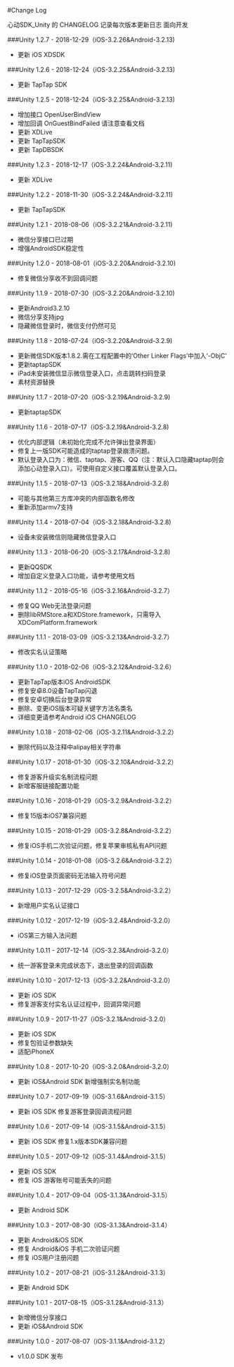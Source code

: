 #Change Log

心动SDK_Unity 的 CHANGELOG 记录每次版本更新日志  面向开发

###Unity 1.2.7 - 2018-12-29（iOS-3.2.26&Android-3.2.13)
- 更新 iOS XDSDK

###Unity 1.2.6 - 2018-12-24（iOS-3.2.25&Android-3.2.13)
- 更新 TapTap SDK

###Unity 1.2.5 - 2018-12-24（iOS-3.2.25&Android-3.2.13)
- 增加接口 OpenUserBindView 
- 增加回调 OnGuestBindFailed 请注意查看文档
- 更新 XDLive
- 更新 TapTapSDK
- 更新 TapDBSDK

###Unity 1.2.3 - 2018-12-17（iOS-3.2.24&Android-3.2.11)
- 更新 XDLive

###Unity 1.2.2 - 2018-11-30（iOS-3.2.24&Android-3.2.11)
- 更新 TapTapSDK

###Unity 1.2.1 - 2018-08-06（iOS-3.2.21&Android-3.2.11)
- 微信分享接口已过期
- 增强AndroidSDK稳定性

###Unity 1.2.0 - 2018-08-01（iOS-3.2.20&Android-3.2.10)
- 修复微信分享收不到回调问题

###Unity 1.1.9 - 2018-07-30（iOS-3.2.20&Android-3.2.10)
- 更新Android3.2.10
- 微信分享支持jpg 
- 隐藏微信登录时，微信支付仍然可见

###Unity 1.1.8 - 2018-07-24（iOS-3.2.20&Android-3.2.9)
- 更新微信SDK版本1.8.2.需在工程配置中的‘Other Linker Flags’中加入‘-ObjC’
- 更新taptapSDK
- iPad未安装微信显示微信登录入口，点击跳转扫码登录
- 素材资源替换

###Unity 1.1.7 - 2018-07-20（iOS-3.2.19&Android-3.2.9)
- 更新taptapSDK


###Unity 1.1.6 - 2018-07-17（iOS-3.2.19&Android-3.2.8)
- 优化内部逻辑（未初始化完成不允许弹出登录界面）
- 修复上一版SDK可能造成的taptap登录崩溃问题。
- 默认登录入口为：微信、taptap、游客、QQ（注：默认入口隐藏taptap则会添加心动登录入口）。可使用自定义接口覆盖默认登录入口。

###Unity 1.1.5 - 2018-07-13（iOS-3.2.18&Android-3.2.8)
- 可能与其他第三方库冲突的内部函数名修改
- 重新添加armv7支持

###Unity 1.1.4 - 2018-07-04（iOS-3.2.18&Android-3.2.8)
- 设备未安装微信则隐藏微信登录入口

###Unity 1.1.3 - 2018-06-20（iOS-3.2.17&Android-3.2.8)
- 更新QQSDK
- 增加自定义登录入口功能，请参考使用文档

###Unity 1.1.2 - 2018-05-16（iOS-3.2.16&Android-3.2.7）
- 修复QQ Web无法登录问题
- 删除libRMStore.a和XDStore.framework，只需导入XDComPlatform.framework

###Unity 1.1.1 - 2018-03-09（iOS-3.2.13&Android-3.2.7）
- 修改实名认证策略

###Unity 1.1.0 - 2018-02-06（iOS-3.2.12&Android-3.2.6）
- 更新TapTap版本iOS AndroidSDK
- 修复安卓8.0设备TapTap闪退
- 修复安卓切换后台登录异常
- 删除、变更iOS版本可疑关键字方法名类名
- 详细变更请参考Android iOS CHANGELOG

###Unity 1.0.18 - 2018-02-06（iOS-3.2.11&Android-3.2.2）
- 删除代码以及注释中alipay相关字符串

###Unity 1.0.17 - 2018-01-30（iOS-3.2.10&Android-3.2.2）
- 修复游客升级实名制流程问题
- 新增客服链接配置功能

###Unity 1.0.16 - 2018-01-29（iOS-3.2.9&Android-3.2.2）
- 修复15版本iOS7兼容问题

###Unity 1.0.15 - 2018-01-29（iOS-3.2.8&Android-3.2.2）
- 修复iOS手机二次验证问题，修复苹果审核私有API问题

###Unity 1.0.14 - 2018-01-08（iOS-3.2.6&Android-3.2.2）
- 修复iOS登录页面密码无法输入符号问题

###Unity 1.0.13 - 2017-12-29（iOS-3.2.5&Android-3.2.2）
- 新增用户实名认证接口

###Unity 1.0.12 - 2017-12-19（iOS-3.2.4&Android-3.2.0）
- iOS第三方输入法问题

###Unity 1.0.11 - 2017-12-14（iOS-3.2.3&Android-3.2.0）
- 统一游客登录未完成状态下，退出登录的回调函数

###Unity 1.0.10 - 2017-12-13（iOS-3.2.2&Android-3.2.0）
- 更新 iOS SDK
- 修复游客支付实名认证过程中，回调异常问题

###Unity 1.0.9 - 2017-11-27（iOS-3.2.1&Android-3.2.0）
- 更新 iOS SDK
- 修复包验证参数缺失
- 适配iPhoneX

###Unity 1.0.8 - 2017-10-20（iOS-3.2.0&Android-3.2.0）
- 更新 iOS&Android SDK 新增强制实名制功能

###Unity 1.0.7 - 2017-09-19（iOS-3.1.6&Android-3.1.5）
- 更新 iOS SDK 修复游客登录回调流程问题

###Unity 1.0.6 - 2017-09-14（iOS-3.1.5&Android-3.1.5）
- 更新 iOS SDK 修复1.x版本SDK兼容问题

###Unity 1.0.5 - 2017-09-12（iOS-3.1.4&Android-3.1.5）

- 更新 iOS SDK
- 修复 iOS 游客账号可能丢失的问题

###Unity 1.0.4 - 2017-09-04（iOS-3.1.3&Android-3.1.5）

- 更新 Android SDK

###Unity 1.0.3 - 2017-08-30（iOS-3.1.3&Android-3.1.4）

- 更新 Android&iOS SDK
- 修复 Android&iOS 手机二次验证问题
- 修复 iOS用户注册问题

###Unity 1.0.2 - 2017-08-21（iOS-3.1.2&Android-3.1.3）

- 更新 Android SDK

###Unity 1.0.1 - 2017-08-15（iOS-3.1.2&Android-3.1.3）

- 新增微信分享接口
- 更新 iOS&Android SDK

###Unity 1.0.0 - 2017-08-07（iOS-3.1.1&Android-3.1.2）

- v1.0.0 SDK 发布
